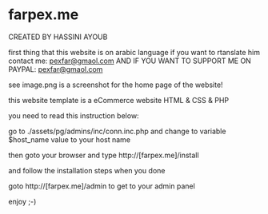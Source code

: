 # farpex.me

CREATED BY HASSINI AYOUB

first thing that this website is on arabic language
if you want to rtanslate him contact me:
pexfar@gmaol.com
AND IF YOU WANT TO SUPPORT ME ON PAYPAL:
pexfar@gmaol.com

see image.png is a screenshot for the home page of the website!

this website template is a eCommerce website HTML &amp; CSS &amp; PHP

you need to read this instruction below:

go to ./assets/pg/admins/inc/conn.inc.php
and change to variable $host_name value to your host name

then goto your browser and type http://[farpex.me]/install

and follow the installation steps
when you done

goto http://[farpex.me]/admin
to get to your admin panel

enjoy ;-)
